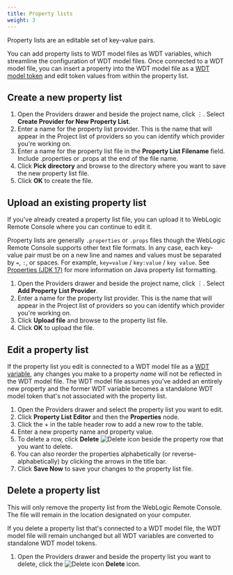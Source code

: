 ```yaml
---
title: Property lists
weight: 3
---
```


Property lists are an editable set of key-value pairs.

You can add property lists to WDT model files as WDT variables, which streamline the configuration of WDT model files. Once connected to a WDT model file, you can insert a property into the WDT model file as a [WDT model token](wdt-model#model_tokens) and edit token values from within the property list.

## Create a new property list

1. Open the Providers drawer and beside the project name, click &#x022EE;. Select **Create Provider for New Property List**.
1. Enter a name for the property list provider. This is the name that will appear in the Project list of providers so you can identify which provider you're working on.
1. Enter a name for the property list file in the **Property List Filename** field. Include .properties or .props at the end of the file name.
1. Click **Pick directory** and browse to the directory where you want to save the new property list file.
1. Click **OK** to create the file.

## Upload an existing property list

If you've already created a property list file, you can upload it to WebLogic Remote Console where you can continue to edit it.

Property lists are generally `.properties`  or `.props` files though the WebLogic Remote Console supports other text file formats. In any case, each key-value pair must be on a new line and names and values must be separated by `=`, `:`, or spaces. For example, `key=value` / `key:value` / `key value`. See [Properties (JDK 17)](https://docs.oracle.com/en/java/javase/17/docs/api/java.base/java/util/Properties.html#load(java.io.Reader)) for more information on Java property list formatting.

1. Open the Providers drawer and beside the project name, click &#x022EE;. Select **Add Property List Provider**.
1. Enter a name for the property list provider. This is the name that will appear in the Project list of providers so you can identify which provider you're working on.
1. Click **Upload file** and browse to the property list file.
1. Click **OK** to upload the file.

## Edit a property list

If the property list you edit is connected to a WDT model file as a [WDT variable](wdt-model#wdt_variables), any changes you make to a property *name* will not be reflected in the WDT model file. The WDT model file assumes you've added an entirely new property and the former WDT variable becomes a standalone WDT model token that's not associated with the property list.

1. Open the Providers drawer and select the property list you want to edit.
1. Click **Property List Editor** and then the **Properties** node.
1. Click the + in the table header row to add a new row to the table.
1. Enter a new property name and property value.
1. To delete a row, click **Delete** ![Delete icon](/weblogic-remote-console/images/ui-icons/delete-icon-blk_24x24.png) beside the property row that you want to delete.
1. You can also reorder the properties alphabetically (or reverse-alphabetically) by clicking the arrows in the title bar.
1. Click **Save Now** to save your changes to the property list file.


## Delete a property list

This will only remove the property list from the WebLogic Remote Console. The file will remain in the location designated on your computer.

If you delete a property list that's connected to a WDT model file, the WDT model file will remain unchanged but all WDT variables are converted to standalone WDT model tokens.

1. Open the Providers drawer and beside the property list you want to delete, click the ![Delete icon](/weblogic-remote-console/images/ui-icons/delete-icon-blk_24x24.png) **Delete** icon.